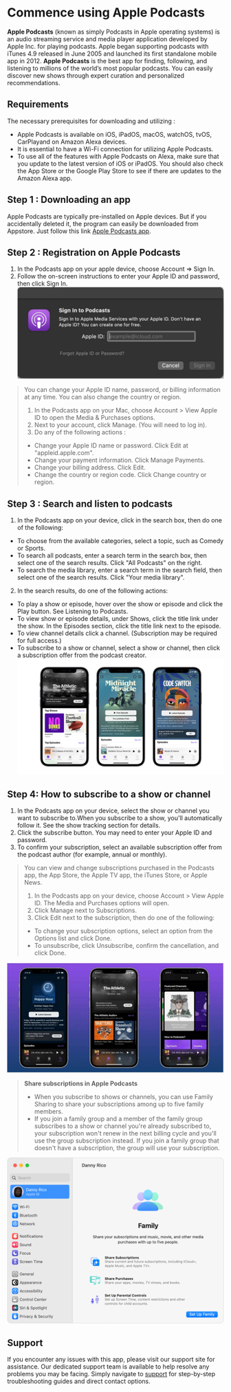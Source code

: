 # Commence using **Apple Podcasts**

**Apple Podcasts** (known as simply Podcasts in Apple operating systems) is an audio streaming service and media player application developed by Apple Inc. for playing podcasts. Apple began supporting podcasts with iTunes 4.9 released in June 2005 and launched its first standalone mobile app in 2012. **Apple Podcasts** is the best app for finding, following, and listening to millions of the world’s most popular podcasts. You can easily discover new shows through expert curation and personalized recommendations.
## Requirements

The necessary prerequisites for downloading and utilizing :
+ Apple Podcasts is available on iOS, iPadOS, macOS, watchOS, tvOS, CarPlayand on Amazon Alexa devices.
+ It is essential to have a Wi-Fi connection for utilizing Apple Podcasts.
+ To use all of the features with Apple Podcasts on Alexa, make sure that you update to the latest version of iOS or iPadOS. You should also check the App Store or the Google Play Store to see if there are updates to the Amazon Alexa app.

## Step 1 : Downloading an app
Apple Podcasts are typically pre-installed on Apple devices. But if you accidentally deleted it, the program can easily be downloaded from Appstore. Just follow this link [Apple Podcasts app](https://apps.apple.com/ua/app/%D0%BF%D0%BE%D0%B4%D0%BA%D0%B0%D1%81%D1%82%D0%B8/id525463029?l=uk).

## Step 2 : Registration on Apple Podcasts

1. In the Podcasts app on your apple device, choose Account => Sign In.
2. Follow the on-screen instructions to enter your Apple ID and password, then click Sign In. ![](photo.jpeg)

> You can change your Apple ID name, password, or billing information at any time. You can also change the country or region.
> 1. In the Podcasts app on your Mac, choose Account > View Apple ID to open the Media & Purchases options.
> 2. Next to your account, click Manage. (You will need to log in).
> 3. Do any of the following actions :
>+ Change your Apple ID name or password. Click Edit at "appleid.apple.com".
>+ Change your payment information. Click Manage Payments.
>+ Change your billing address. Click Edit.
>+ Change the country or region code. Click Change country or region.
## Step 3 : Search and listen to podcasts
1. In the Podcasts app on your device, click in the search box, then do one of the following:
+ To choose from the available categories, select a topic, such as Comedy or Sports.
+ To search all podcasts, enter a search term in the search box, then select one of the search results. Click "All Podcasts" on the right.
+ To search the media library, enter a search term in the search field, then select one of the search results. Click "Your media library".
2. In the search results, do one of the following actions:
+ To play a show or episode, hover over the show or episode and click the Play button. See Listening to Podcasts.
+ To view show or episode details, under Shows, click the title link under the show. In the Episodes section, click the title link next to the episode.
+ To view channel details click a channel. (Subscription may be required for full access.)
+ To subscribe to a show or channel, select a show or channel, then click a subscription offer from the podcast creator. ![](podcasts.jpg)
## Step 4: How to subscribe to a show or channel
1. In the Podcasts app on your device, select the show or channel you want to subscribe to.When you subscribe to a show, you'll automatically follow it. See the show tracking section for details.
2. Click the subscribe button. You may need to enter your Apple ID and password. 
3. To confirm your subscription, select an available subscription offer from the podcast author (for example, annual or monthly).
> You can view and change subscriptions purchased in the Podcasts app, the App Store, the Apple TV app, the iTunes Store, or Apple News.
>1. In the Podcasts app on your device, choose Account > View Apple ID. The Media and Purchases options will open.
>2. Click Manage next to Subscriptions.
>3. Click Edit next to the subscription, then do one of the following:
>+ To change your subscription options, select an option from the Options list and click Done.
>+ To unsubscribe, click Unsubscribe, confirm the cancellation, and click Done. 

![](podcasts_2.jpg)
> **Share subscriptions in Apple Podcasts**
> + When you subscribe to shows or channels, you can use Family Sharing to share your subscriptions among up to five family members.
>+ If you join a family group and a member of the family group subscribes to a show or channel you're already subscribed to, your subscription won't renew in the next billing cycle and you'll use the group subscription instead. If you join a family group that doesn't have a subscription, the group will use your subscription.

![](family.png)

## Support
If you encounter any issues with this app, please visit our support site for assistance. Our dedicated support team is available to help resolve any problems you may be facing. Simply navigate to [support](https://support.apple.com/apps) for step-by-step troubleshooting guides and direct contact options.
